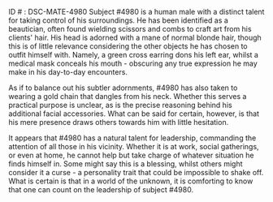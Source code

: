 ID # : DSC-MATE-4980
Subject #4980 is a human male with a distinct talent for taking control of his surroundings. He has been identified as a beautician, often found wielding scissors and combs to craft art from his clients' hair. His head is adorned with a mane of normal blonde hair, though this is of little relevance considering the other objects he has chosen to outfit himself with. Namely, a green cross earring dons his left ear, whilst a medical mask conceals his mouth - obscuring any true expression he may make in his day-to-day encounters.

As if to balance out his subtler adornments, #4980 has also taken to wearing a gold chain that dangles from his neck. Whether this serves a practical purpose is unclear, as is the precise reasoning behind his additional facial accessories. What can be said for certain, however, is that his mere presence draws others towards him with little hesitation.

It appears that #4980 has a natural talent for leadership, commanding the attention of all those in his vicinity. Whether it is at work, social gatherings, or even at home, he cannot help but take charge of whatever situation he finds himself in. Some might say this is a blessing, whilst others might consider it a curse - a personality trait that could be impossible to shake off. What is certain is that in a world of the unknown, it is comforting to know that one can count on the leadership of subject #4980.